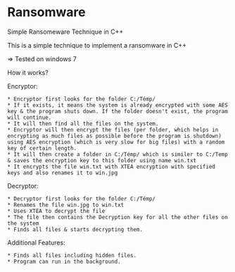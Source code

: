 # Ransomware
Simple Ransomeware Technique in C++

This is a simple technique to implement a ransomware in C++

=> Tested on windows 7

How it works?

  Encryptor:
  
    * Encryptor first looks for the folder C:/Témp/
    * If it exists, it means the system is already encrypted with some AES key & the program shuts down. If the folder doesn't exist, the program will continue.
    * It will then find all the files on the system.
    * Encryptor will then encrypt the files (per folder, which helps in encrypting as much files as possible before the program is shutdown) using AES encryption (which is very slow for big files) with a random key of certain length.
    * It will then create a folder in C:/Témp/ which is similer to C:/Temp & saves the encryption key to this folder using name win.txt
    * It encrypts the file win.txt with XTEA encryption with specified keys and also renames it to win.jpg
    
  Decryptor:
  
    * Decryptor first looks for the folder C:/Témp/
    * Renames the file win.jpg to win.txt
    * Uses XTEA to decrypt the file
    * The file then contains the Decryption key for all the other files on the system
    * Finds all files & starts decrypting them.

  Additional Features:
  
    * Finds all files including hidden files.
    * Program can run in the background.
